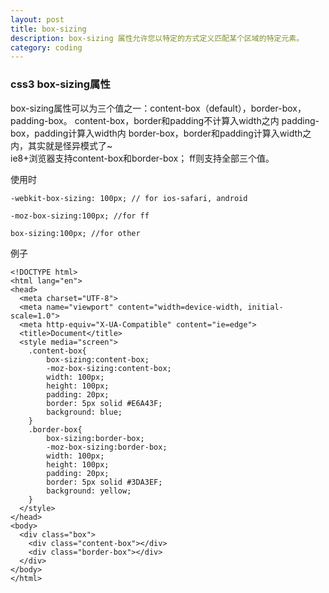 ```yaml
---
layout: post
title: box-sizing
description: box-sizing 属性允许您以特定的方式定义匹配某个区域的特定元素。
category: coding
---
```



### css3 box-sizing属性  

box-sizing属性可以为三个值之一：content-box（default），border-box，padding-box。
content-box，border和padding不计算入width之内
padding-box，padding计算入width内
border-box，border和padding计算入width之内，其实就是怪异模式了~  
ie8+浏览器支持content-box和border-box；
ff则支持全部三个值。

使用时  

```
-webkit-box-sizing: 100px; // for ios-safari, android

-moz-box-sizing:100px; //for ff

box-sizing:100px; //for other
```  

例子  

```
<!DOCTYPE html>
<html lang="en">
<head>
  <meta charset="UTF-8">
  <meta name="viewport" content="width=device-width, initial-scale=1.0">
  <meta http-equiv="X-UA-Compatible" content="ie=edge">
  <title>Document</title>
  <style media="screen">
    .content-box{
        box-sizing:content-box;
        -moz-box-sizing:content-box;
        width: 100px;
        height: 100px;
        padding: 20px;
        border: 5px solid #E6A43F;
        background: blue;
    }
    .border-box{
        box-sizing:border-box;
        -moz-box-sizing:border-box;
        width: 100px;
        height: 100px;
        padding: 20px;
        border: 5px solid #3DA3EF;
        background: yellow;
    }
  </style>
</head>
<body>
  <div class="box">
    <div class="content-box"></div>
    <div class="border-box"></div>
  </div>
</body>
</html>
```
